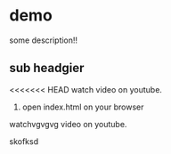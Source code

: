 # demo
some description!!

## sub headgier

<<<<<<< HEAD
watch  video on youtube.

1. open index.html on your browser

watchvgvgvg  video on youtube.

skofksd